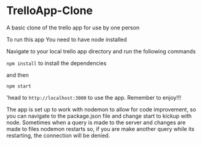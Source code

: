 # TrelloApp-Clone
A basic clone of the trello app for use by one person

To run this app
You need to have node installed

Navigate to your local trello app directory and run the following commands

`npm install` to install the dependencies

and then 

`npm start`

'head to `http://localhost:3000` to use the app. Remember to enjoy!!!

The app is set up to work with nodemon to allow for code improvement, so you can navigate to the package.json file and change start to kickup
with node. Sometimes when a query is made to the server and changes are made to files nodemon restarts so, if you are make another query
while its restarting, the connection will be denied.


